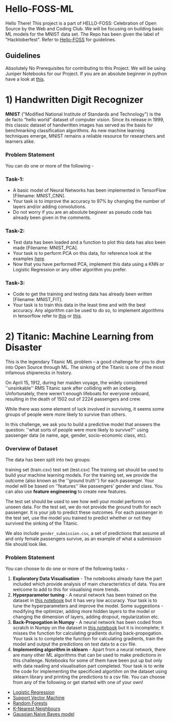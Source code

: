 # Hello-FOSS-ML

Hello There!
This project is a part of HELLO-FOSS: Celebration of Open Source by the Web and Coding Club. We will be focusing on building basic ML models for the MNIST data set. The Repo has been given the label of "Hacktoberfest". Refer to [Hello-FOSS](https://github.com/wncc/Hello-FOSS) for guidelines.

## Guidelines

Absolutely No Prerequisites for contributing to this Project.
We will be using Juniper Notebooks for our Project. If you are an absolute beginner in python have a look at [this](https://github.com/wncc/learners-space/tree/master/Python).

# 1) Handwritten Digit Recognizer

**MNIST** ("Modified National Institute of Standards and Technology") is the de facto “hello world” dataset of computer vision. Since its release in 1999, this classic dataset of handwritten images has served as the basis for benchmarking classification algorithms. As new machine learning techniques emerge, MNIST remains a reliable resource for researchers and learners alike.

### Problem Statement
You can do one or more of the following - 

### Task-1:

- A basic model of Neural Networks has been implemented in TensorFlow [Filename: MNIST_CNN].
- Your task is to improve the accuracy to 97% by changing the number of layers and/or adding convolutions.
- Do not worry if you are an absolute begineer as pseudo code has already been given in the comments.

### Task-2:

- Test data has been loaded and a function to plot this data has also been made [Filename: MNIST_PCA].
- Your task is to perform PCA on this data, for reference look at the examples [here](https://scikit-learn.org/stable/modules/generated/sklearn.decomposition.PCA.html).
- Now that you have performed PCA, implement this data using a KNN or Logistic Regression or any other algorithm you prefer.

### Task-3:
- Code to get the training and testing data has already been written [Filename: MNIST_FIT].
- Your task is to train this data in the least time and with the best accuracy. Any algorithm can be used to do so, to implement algorithms in tensorflow refer to [this](https://www.tensorflow.org/tutorials) or [this](https://www.kaggle.com/learn/overview).


# 2) Titanic: Machine Learning from Disaster
This is the legendary Titanic ML problem – a good challenge for you to dive into Open Source through ML. The sinking of the Titanic is one of the most infamous shipwrecks in history.

On April 15, 1912, during her maiden voyage, the widely considered ''unsinkable'' RMS Titanic sank after colliding with an iceberg. Unfortunately, there weren’t enough lifeboats for everyone onboard, resulting in the death of 1502 out of 2224 passengers and crew.

While there was some element of luck involved in surviving, it seems some groups of people were more likely to survive than others.

In this challenge, we ask you to build a predictive model that answers the question: ''what sorts of people were more likely to survive?'' using passenger data (ie name, age, gender, socio-economic class, etc).

### Overview of Dataset
The data has been split into two groups:

training set (train.csv)
test set (test.csv)
The training set should be used to build your machine learning models. For the training set, we provide the outcome (also known as the ''ground truth'') for each passenger. Your model will be based on ''features'' like passengers' gender and class. You can also use **feature engineering** to create new features.

The test set should be used to see how well your model performs on unseen data. For the test set, we do not provide the ground truth for each passenger. It is your job to predict these outcomes. For each passenger in the test set, use the model you trained to predict whether or not they survived the sinking of the Titanic.

We also include `gender_submission.csv`, a set of predictions that assume all and only female passengers survive, as an example of what a submission file should look like.

### Problem Statement
You can choose to do one or more of the following tasks - 
1. **Exploratory Data Visualisation** - The notebooks already have the part included which provide analysis of main characteristics of data. You are welcome to add to this for visualising more trends.
2. **Hyperparameter tuning** - A neural network has been trained on the dataset in [this notebook](./Titanic%20neural%20network%20Tensorflow.ipynb) but it has very low accuracy. Your task is to tune the hyperparameters and improve the model. Some suggestions - modifying the optimizer, adding more hidden layers to the model or changing the dimension of layers, adding dropout, regularization etc.
3. **Back-Propogation in Numpy** - A neural network has been coded from scratch in Numpy on the dataset in [this notebook](./Titanic%20neural%20network%20Numpy%20from%20scratch.ipynb) but it is incomplete; it misses the function for calculating gradients during back-propogation. Your task is to complete the function for calculating gradients, train the model and output the predictions on test data to a csv file.
4. **Implementing algorithm in sklearn** - Apart from a neural network, there are many other ML algorithms that can be used to make predictions in this challenge. Notebooks for some of them have been put up but only with data reading and visualisation part completed. Your task is to write the code for implementing the specificied algortihm on the dataset using sklearn library and printing the predictions to a csv file. You can choose from any of the following or get started with one of your own! 
  * [Logistic Regression](./Titanic%20logistic%20regression%20Tensorflow.ipynb)
  * [Support Vector Machine](./Titanic%20SVM%20Tensorflow.ipynb)
  * [Random Forests](./Titanic%20Random%20Forest%20Tensorflow.ipynb)
  * [K-Nearest Neighbours](./Titanic%20KNN%20Tensorflow.ipynb)
  * [Gaussian Naive Bayes model](./Titanic%20GaussianNB%20Tensorflow.ipynb)

